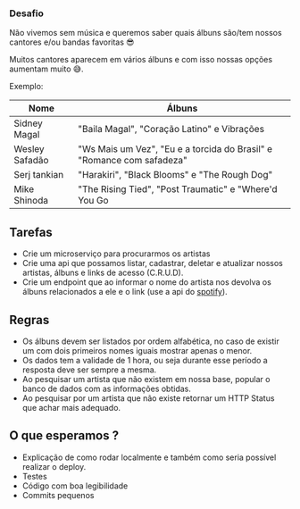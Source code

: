 

### Desafio

Não vivemos sem música e queremos saber quais álbuns são/tem nossos cantores e/ou bandas favoritas 😎

Muitos cantores aparecem em vários álbuns e com isso nossas opções aumentam muito 😅.

Exemplo:

| Nome  | Álbuns  |
|---|---|
| Sidney Magal  | "Baila Magal", "Coração Latino" e Vibrações  |
|  Wesley Safadão |  "Ws Mais um Vez", "Eu e a torcida do Brasil" e "Romance com safadeza" |
|  Serj tankian |  "Harakiri", "Black Blooms" e "The Rough Dog" |
|  Mike Shinoda |  "The Rising Tied", "Post Traumatic" e "Where'd You Go  |

## Tarefas

 * Crie um microserviço para procurarmos os artistas
 * Crie uma api que possamos listar, cadastrar, deletar e atualizar nossos artistas, álbuns e links de acesso (C.R.U.D).
 * Crie um endpoint que ao informar o nome do artista nos devolva os álbuns relacionados a ele e o link (use a api do [spotify](https://developer.spotify.com/documentation/web-api/)).

## Regras
 
 * Os álbuns devem ser listados por ordem alfabética, no caso de existir um com dois primeiros nomes iguais mostrar apenas o menor.
 * Os dados tem a validade de 1 hora, ou seja durante esse período a resposta deve ser sempre a mesma.
 * Ao pesquisar um artista que não existem em nossa base, popular o banco de dados com as informações obtidas.
 * Ao pesquisar por um artista que não existe retornar um HTTP Status que achar mais adequado.

## O que esperamos ?

 * Explicação de como rodar localmente e também como seria possível realizar o deploy.
 * Testes
 * Código com boa legibilidade
 * Commits pequenos
